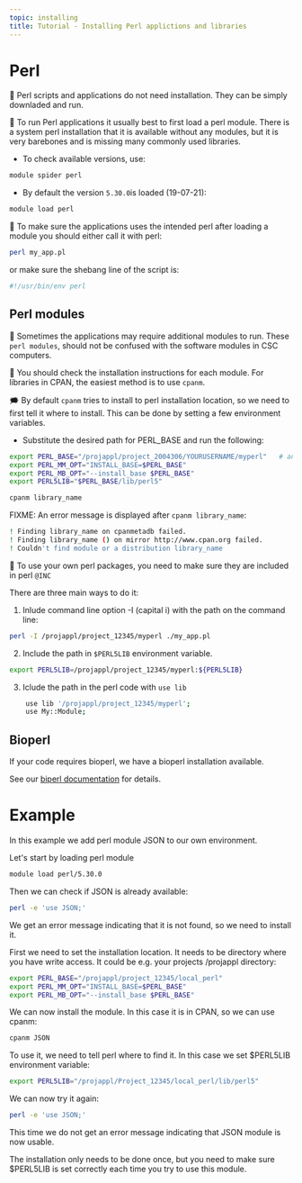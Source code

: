 ```yaml
---
topic: installing
title: Tutorial - Installing Perl applictions and libraries
---
```


# Perl

💬 Perl scripts and applications do not need installation. They can 
be simply downladed and run.

💬 To run Perl applications it usually best to first load a perl module. 
There is a system perl installation that it is available without any modules, but it is very barebones and is missing many commonly used libraries.

- To check available versions, use:
```bash
module spider perl
```
- By default the version `5.30.0`is loaded (19-07-21):
```bash
module load perl
```

💬 To make sure the applications uses the intended perl after loading a module you should either call it with perl:
```bash
perl my_app.pl
```
or make sure the shebang line of the script is:
```bash
#!/usr/bin/env perl
```

## Perl modules

💬 Sometimes the applications may require additional modules to run. These `perl modules`, should not be confused with the software modules in CSC computers.

💬 You should check the installation instructions for each module. For
libraries in CPAN, the easiest method is to use `cpanm`.

🗯 By default `cpanm` tries to install to perl installation location, so we need to first tell it where to install. This can be done by setting a few environment variables.
- Substitute the desired path for PERL_BASE and run the following:
```bash
export PERL_BASE="/projappl/project_2004306/YOURUSERNAME/myperl"   # an example path
export PERL_MM_OPT="INSTALL_BASE=$PERL_BASE"
export PERL_MB_OPT="--install_base $PERL_BASE"
export PERL5LIB="$PERL_BASE/lib/perl5"

cpanm library_name
```

FIXME: An error message is displayed after `cpanm library_name`:
```bash
! Finding library_name on cpanmetadb failed.
! Finding library_name () on mirror http://www.cpan.org failed.
! Couldn't find module or a distribution library_name
```

💬 To use your own perl packages, you need to make sure they are 
included in perl `@INC`

There are three main ways to do it:
1. Inlude command line option -I (capital i) with the path on the command line:
```bash
perl -I /projappl/project_12345/myperl ./my_app.pl
```
2. Include the path in `$PERL5LIB` environment variable.
```bash
export PERL5LIB=/projappl/project_12345/myperl:${PERL5LIB}
```
3. Iclude the path in the perl code with `use lib`
```bash
    use lib '/projappl/project_12345/myperl';
    use My::Module;
```
## Bioperl
If your code requires bioperl, we have a bioperl installation available.

See our [biperl documentation](https://docs.csc.fi/apps/bioperl/) for details.

# Example

In this example we add perl module JSON to our own environment.

Let's start by loading perl module
```bash
module load perl/5.30.0
```
Then we can check if JSON is already available:
```bash
perl -e 'use JSON;'
```
We get an error message indicating that it is not found, so we need to install it.

First we need to set the installation location. It needs to be directory where 
you have write access. It could be e.g. your projects /projappl directory:
```bash
export PERL_BASE="/projappl/project_12345/local_perl"
export PERL_MM_OPT="INSTALL_BASE=$PERL_BASE"
export PERL_MB_OPT="--install_base $PERL_BASE"
```
We can now install the module. In this case it is in CPAN, so we can use cpanm:
```bash
cpanm JSON
```
To use it, we need to tell perl where to find it. In this case we set $PERL5LIB
environment variable: 
```bash
export PERL5LIB="/projappl/Project_12345/local_perl/lib/perl5"
```
We can now try it again:
```bash
perl -e 'use JSON;'
```
This time we do not get an error message indicating that JSON module is now usable.

The installation only needs to be done once, but you need to make sure $PERL5LIB
is set correctly each time you try to use this module.